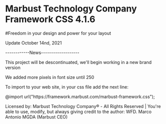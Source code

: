 # Marbust Technology Company Framework CSS 4.1.6
#Freedom in your design and power for your layout
<p>Update October 14nd, 2021<p>
<p>------------News-------------------</p>
<p>This project will be descontinuated, we'll begin working in a new brand version<p>
<p>We added more pixels in font size until 250<p>
<p>To import to your web site, in your css file add the next line:</p>
<p>@import url("https://framework.marbust.com/marbust-framework.css");</p>
<p>Licensed by: Marbust Technology Company® - All Rights Reserved | You're able to use, modify, but always giving credit to the author: WFD. Marco Antonio MGDA (Marbust CEO)</p>
